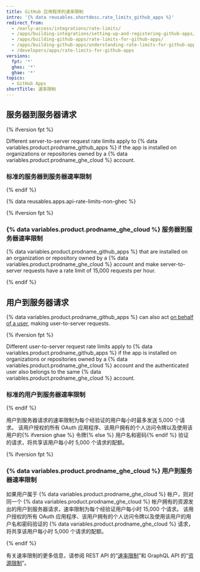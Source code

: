 ```yaml
---
title: GitHub 应用程序的速率限制
intro: '{% data reusables.shortdesc.rate_limits_github_apps %}'
redirect_from:
  - /early-access/integrations/rate-limits/
  - /apps/building-integrations/setting-up-and-registering-github-apps/about-rate-limits-for-github-apps/
  - /apps/building-github-apps/rate-limits-for-github-apps/
  - /apps/building-github-apps/understanding-rate-limits-for-github-apps
  - /developers/apps/rate-limits-for-github-apps
versions:
  fpt: '*'
  ghes: '*'
  ghae: '*'
topics:
  - GitHub Apps
shortTitle: 速率限制
---
```


## 服务器到服务器请求

{% ifversion fpt %}

Different server-to-server request rate limits apply to {% data variables.product.prodname_github_apps %} if the app is installed on organizations or repositories owned by a {% data variables.product.prodname_ghe_cloud %} account.

### 标准的服务器到服务器速率限制

{% endif %}

{% data reusables.apps.api-rate-limits-non-ghec %}

{% ifversion fpt %}

### {% data variables.product.prodname_ghe_cloud %} 服务器到服务器速率限制

{% data variables.product.prodname_github_apps %} that are installed on an organization or repository owned by a {% data variables.product.prodname_ghe_cloud %} account and make server-to-server requests have a rate limit of 15,000 requests per hour.

{% endif %}

## 用户到服务器请求

{% data variables.product.prodname_github_apps %} can also act [on behalf of a user](/apps/building-github-apps/identifying-and-authorizing-users-for-github-apps/#identifying-and-authorizing-users-for-github-apps), making user-to-server requests.

{% ifversion fpt %}

Different user-to-server request rate limits apply to {% data variables.product.prodname_github_apps %} if the app is installed on organizations or repositories owned by a {% data variables.product.prodname_ghe_cloud %} account and the authenticated user also belongs to the same {% data variables.product.prodname_ghe_cloud %} account.

### 标准的用户到服务器速率限制

{% endif %}

用户到服务器请求的速率限制为每个经验证的用户每小时最多发送 5,000 个请求。 该用户授权的所有 OAuth 应用程序、该用户拥有的个人访问令牌以及使用该用户的{% ifversion ghae %} 令牌{% else %} 用户名和密码{% endif %} 验证的请求，将共享该用户每小时 5,000 个请求的配额。

{% ifversion fpt %}

### {% data variables.product.prodname_ghe_cloud %} 用户到服务器速率限制

如果用户属于 {% data variables.product.prodname_ghe_cloud %} 帐户，则对同一个 {% data variables.product.prodname_ghe_cloud %} 帐户拥有的资源发出的用户到服务器请求，速率限制为每个经验证用户每小时 15,000 个请求。 该用户授权的所有 OAuth 应用程序、该用户拥有的个人访问令牌以及使用该用户的用户名和密码验证的 {% data variables.product.prodname_ghe_cloud %} 请求，将共享该用户每小时 5,000 个请求的配额。

{% endif %}

有关速率限制的更多信息，请参阅 REST API 的“[速率限制](/rest/overview/resources-in-the-rest-api#rate-limiting)”和 GraphQL API 的“[资源限制](/graphql/overview/resource-limitations)”。
